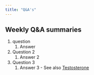 ```yaml
---
title: "Q&A's"
---
```


## Weekly Q&A summaries

1. question
	1. Answer
2. Question 2
	1. Answer 2
3. Question 3
	1. Answer 3 - See also [Testosterone](Testosterone.md)